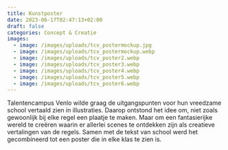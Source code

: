 ```yaml
---
title: Kunstposter
date: 2023-06-17T02:47:13+02:00
draft: false
categories: Concept & Creatie
images:
  - image: /images/uploads/tcv_postermockup.jpg
  - image: /images/uploads/tcv_postermockup.webp
  - image: /images/uploads/tcv_poster2.webp
  - image: /images/uploads/tcv_poster3.webp
  - image: /images/uploads/tcv_poster4.webp
  - image: /images/uploads/tcv_poster5.webp
  - image: /images/uploads/tcv_poster6.webp
---
```

Talentencampus Venlo wilde graag de uitgangspunten voor hun vreedzame school vertaald zien in illustraties. Daarop ontstond het idee om, niet zoals gewoonlijk bij elke regel een plaatje te maken. Maar om een fantasierijke wereld te creëren waarin er allerlei scenes te ontdekken zijn als creatieve vertalingen van de regels. Samen met de tekst van school werd het gecombineerd tot een poster die in elke klas te zien is.